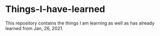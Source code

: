 # Things-I-have-learned
This repository contains the things I am learning as well as has already learned from Jan, 26, 2021. 

